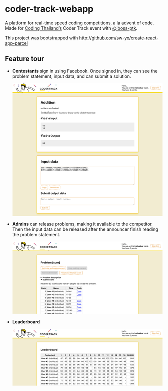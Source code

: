 # coder-track-webapp

A platform for real-time speed coding competitions, a la advent of code. Made for [Coding Thailand’s](https://www.codingthailand.org/) Coder Track event with [@iboss-ptk](https://github.com/iboss-ptk).

This project was bootstrapped with <http://github.com/sw-yx/create-react-app-parcel>

## Feature tour

- **Contestants** sign in using Facebook. Once signed in, they can see the problem statement, input data, and can submit a solution.

  ![Contestant’s view](screenshot-contestant.png)

- **Admins** can release problems, making it available to the competitor. Then the input data can be released after the announcer finish reading the problem statement.

  ![Admin’s view](screenshot-admin.png)

- **Leaderboard**

  ![Leaderboard](screenshot-leaderboard.png)
